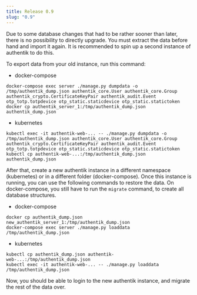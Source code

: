 ```yaml
---
title: Release 0.9
slug: "0.9"
---
```


Due to some database changes that had to be rather sooner than later, there is no possibility to directly upgrade. You must extract the data before hand and import it again. It is recommended to spin up a second instance of authentik to do this.

To export data from your old instance, run this command:

-   docker-compose

```
docker-compose exec server ./manage.py dumpdata -o /tmp/authentik_dump.json authentik_core.User authentik_core.Group authentik_crypto.CertificateKeyPair authentik_audit.Event otp_totp.totpdevice otp_static.staticdevice otp_static.statictoken
docker cp authentik_server_1:/tmp/authentik_dump.json authentik_dump.json
```

-   kubernetes

```
kubectl exec -it authentik-web-... -- ./manage.py dumpdata -o /tmp/authentik_dump.json authentik_core.User authentik_core.Group authentik_crypto.CertificateKeyPair authentik_audit.Event otp_totp.totpdevice otp_static.staticdevice otp_static.statictoken
kubectl cp authentik-web-...:/tmp/authentik_dump.json authentik_dump.json
```

After that, create a new authentik instance in a different namespace (kubernetes) or in a different folder (docker-compose). Once this instance is running, you can use the following commands to restore the data. On docker-compose, you still have to run the `migrate` command, to create all database structures.

-   docker-compose

```
docker cp authentik_dump.json new_authentik_server_1:/tmp/authentik_dump.json
docker-compose exec server ./manage.py loaddata /tmp/authentik_dump.json
```

-   kubernetes

```
kubectl cp authentik_dump.json authentik-web-...:/tmp/authentik_dump.json
kubectl exec -it authentik-web-... -- ./manage.py loaddata /tmp/authentik_dump.json
```

Now, you should be able to login to the new authentik instance, and migrate the rest of the data over.
